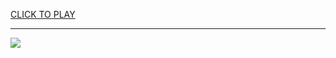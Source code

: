 
<a href="https://premium76.site?title=game_sites_unblocked&ref=13M">CLICK TO PLAY</a></h3>
<hr>

<a href="https://premium76.site?title=game_sites_unblocked&ref=13M"><img src="https://clearcache.store/games.png"></a>


